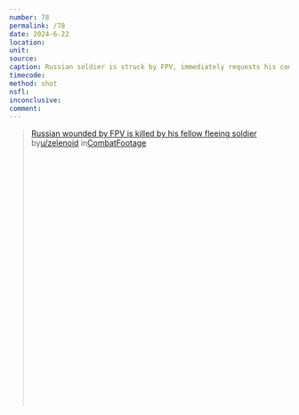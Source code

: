 ```yaml
---
number: 78
permalink: /78
date: 2024-6-22
location: 
unit: 
source: 
caption: Russian soldier is struck by FPV, immediately requests his comrade shoot him, which is served with no hesitation
timecode: 
method: shot
nsfl:
inconclusive: 
comment: 
---
```

<blockquote class="reddit-embed-bq" style="height:500px" data-embed-height="546"><a href="https://www.reddit.com/r/CombatFootage/comments/1dlzoiu/russian_wounded_by_fpv_is_killed_by_his_fellow/">Russian wounded by FPV is killed by his fellow fleeing soldier</a><br> by<a href="https://www.reddit.com/user/zelenoid/">u/zelenoid</a> in<a href="https://www.reddit.com/r/CombatFootage/">CombatFootage</a></blockquote><script async="" src="https://embed.reddit.com/widgets.js" charset="UTF-8"></script>